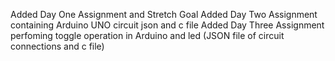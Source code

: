 Added Day One Assignment and Stretch Goal
Added Day Two Assignment containing Arduino UNO circuit json and c file
Added Day Three Assignment perfoming toggle operation in Arduino and led (JSON file of circuit connections and c file)

